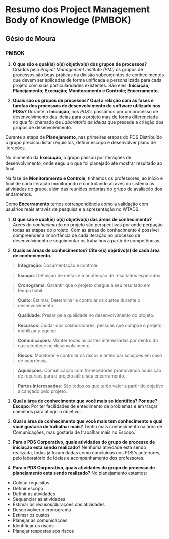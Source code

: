 # Resumo dos Project Management Body of Knowledge (PMBOK)

## Gésio de Moura

### PMBOK

1. **O que são e qual(is) o(s) objetivo(s) dos grupos de processos?**
Criados pelo _Project Management Institute (PMI)_ os grupos de processos são boas práticas na divisão subconjuntos de conhecimentos que devem ser aplicadas de forma unificada e personalizada para cada projeto com suas particularidades existentes. São eles: **Iniciação; Planejamento; Execução; Monitoramento e Controle; Encerramento.**

1. **Quais são os grupos de processos? Qual a relação com as fases e tarefas dos processos de desenvolvimento de software utilizado nos PDSs?**
Durante a **Iniciação**, nos _PDS's_ passamos por um processo de desenvolvimento das ideias para o projeto mas de forma diferenciada no que foi chamado de _Laboratório de Ideias_ que precede a criação dos grupos de desenvolvimento.

Durante a etapa de **Planejamento**, nas primeiras etapas do PDS Distribuído o grupo precisou listar requisitos, definir escopo e desenvolver plano de iterações.

No momento da **Execução**, o grupo passou por iterações de desenvolvimento, onde seguiu o que foi planejado até mostrar resultado ao final.

Na fase de **Monitoramento e Controle**, tinhamos os professores, ao início e final de cada iteração monitorando e controlando através do sistema as atividades do grupo, além das reuniões próprias do grupo de avaliação dos andamentos.

Como **Encerramento** temos correspondência como a validação com usuários reais através de pesquisa e a apresentação no WTADS.

1. **O que são e qual(is) o(s) objetivo(s) das áreas de conhecimento?**
_Áreas do conhecimento_ no projeto são perspectivas por onde perpação todas as etapas do projeto. Com as áreas do conhecimento é possível compreender a importância de cada iteração no processo de desenvolvimento e seguimentar os trabalhos a partir de competências.

1. **Quais as áreas de conhecimentos? Cite o(s) objetivo(s) de cada área de conhecimento.**
> **Integração**: Documentação e controle.

> **Escopo**: Definição de metas e manutenção de resultados esperados.

> **Cronograma**: Garantir que o projeto chegue a seu resultado em tempo hábil.

> **Custo**: Estimar, Determinar e controlar os custos durante o desenvolvimento.

> **Qualidade**: Prezar pela qualidade no desenvolvimento do projeto.

> **Recursos**: Cuidar dos colaboradores, pessoas que compõe o projeto, mobilizar a equipe.

> **Comunicações**: Manter todas as partes interessadas por dentro do que acontece no desenvolvimento.

> **Riscos**: Monitorar e controlar os riscos e antecipar soluções em caso de ocorrência.

> **Aquisições**: Comunicação com fornecedores promovendo aquisição de recursos para o projeto até o seu encerramento.

> **Partes interessadas**: São todos os que terão valor a partir do objetivo alcançado pelo projeto.

1. **Qual a área de conhecimento que você mais se identifica? Por que?**
**Escopo**: Por ter facilidades de entedimento de problemas e em traçar caminhos para atingir o objetivo.

1. **Qual a área de conhecimento que você mais tem conhecimento e qual você gostaria de trabalhar mais?**
Tenho mais conhecimento na área de Comunicações, mas gostaria de trabalhar mais no Escopo.

1. **Para o PDS Corporativo, quais atividades do grupo de processo de iniciação esta sendo realizado?**
Nenhuma atividade está sendo realizada, todas já foram dadas como concluídas nos PDS's anteriores, pelo laboratório de Ideias e acompanhamento dos professores.

1. **Para o PDS Corporativo, quais atividades do grupo de processo de planejamento esta sendo realizado?**
No planejamento estamos:

- Coletar requisitos
- Definir escopo
- Definir as atividades
- Sequenciar as atividades
- Estimar os recusos/durações das atividades
- Desernvolver o cronograma
- Estimar os custos
- Planejar as comunicações
- Identificar os riscos
- Planejar respostas aos riscos